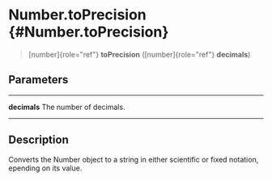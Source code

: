 Number.toPrecision {#Number.toPrecision}
==================

> [number]{role="ref"} **toPrecision** ([number]{role="ref"}
> **decimals**)

Parameters
----------

  -------------- -------------------------
  **decimals**   The number of decimals.
  -------------- -------------------------

Description
-----------

Converts the Number object to a string in either scientific or fixed
notation, epending on its value.
